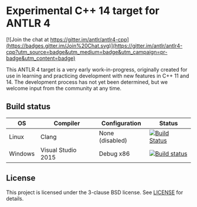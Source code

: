 # Experimental C++ 14 target for ANTLR 4

[![Join the chat at https://gitter.im/antlr/antlr4-cpp](https://badges.gitter.im/Join%20Chat.svg)](https://gitter.im/antlr/antlr4-cpp?utm_source=badge&utm_medium=badge&utm_campaign=pr-badge&utm_content=badge)

This ANTLR 4 target is a very early work-in-progress, originally created for use in learning and practicing development
with new features in C++ 11 and 14. The development process has not yet been determined, but we welcome input from the
community at any time.

## Build status

| OS | Compiler | Configuration | Status |
| --- | --- | --- | --- |
| Linux | Clang | None (disabled) | [![Build Status](https://travis-ci.org/antlr/antlr4-cpp.svg?branch=master)](https://travis-ci.org/antlr/antlr4-cpp) |
| Windows | Visual Studio 2015 | Debug x86 | [![Build status](https://ci.appveyor.com/api/projects/status/evg0gcv76e8w50b3/branch/master?svg=true)](https://ci.appveyor.com/project/sharwell/antlr4-cpp/branch/master) |

## License

This project is licensed under the 3-clause BSD license. See [LICENSE][] for details.

[LICENSE]: https://github.com/antlr/antlr4-cpp/blob/master/LICENSE
